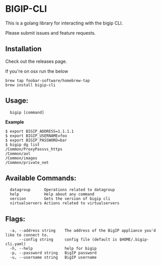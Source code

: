 # BIGIP-CLI

This is a golang library for interacting with the bigip CLI.

Please submit issues and feature requests.

## Installation
Check out the releases page.

If you're on osx run the below
```shell
brew tap foobar-software/homebrew-tap
brew install bigip-cli
```

## Usage:
```shell
  bigip [command]
```
**Example**
```shell
$ export BIGIP_ADDRESS=1.1.1.1
$ export BIGIP_USERNAME=foo
$ export BIGIP_PASSWORD=bar
$ bigip dg list
/Common/ProxyPassvs_https
/Common/aol
/Common/images
/Common/private_net
```

## Available Commands:
```shell
  datagroup      Operations related to datagroup
  help           Help about any command
  version        Gets the version of bigip cli
  virtualservers Actions related to virtualservers
```

## Flags:
```shell
  -a, --address string    The address of the BigIP appliance you'd like to connect to.
      --config string     config file (default is $HOME/.bigip-cli.yaml)
  -h, --help              help for bigip
  -p, --password string   BigIP password
  -u, --username string   BigIP username
```
